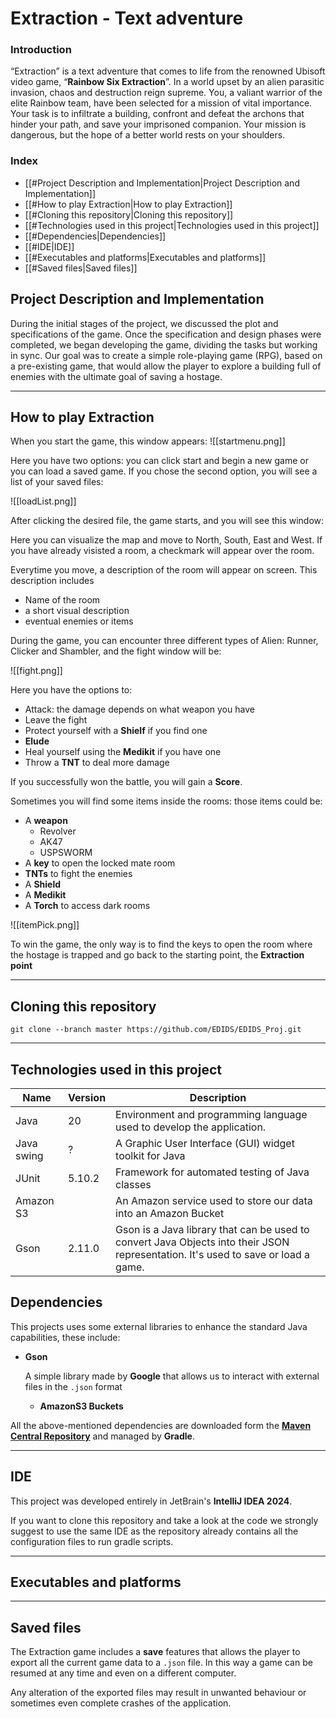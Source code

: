 # Extraction - Text adventure
### Introduction
“Extraction” is a text adventure that comes to life from the renowned Ubisoft video game, “**Rainbow Six Extraction**”. In a world upset by an alien parasitic invasion, chaos and destruction reign supreme. You, a valiant warrior of the elite Rainbow team, have been selected for a mission of vital importance. Your task is to infiltrate a building, confront and defeat the archons that hinder your path, and save your imprisoned companion. Your mission is dangerous, but the hope of a better world rests on your shoulders.

### Index
- [[#Project Description and Implementation|Project Description and Implementation]]
- [[#How to play Extraction|How to play Extraction]]
- [[#Cloning this repository|Cloning this repository]]
- [[#Technologies used in this project|Technologies used in this project]]
- [[#Dependencies|Dependencies]]
- [[#IDE|IDE]]
- [[#Executables and platforms|Executables and platforms]]
- [[#Saved files|Saved files]]


## Project Description and Implementation
During the initial stages of the project, we discussed the plot and specifications of the game. Once the specification and design phases were completed, we began developing the game, dividing the tasks but working in sync. Our goal was to create a simple role-playing game (RPG), based on a pre-existing game, that would allow the player to explore a building full of enemies with the ultimate goal of saving a hostage.

---

## How to play Extraction

When you start the game, this window appears:
![[startmenu.png]]

Here you have two options: you can click start and begin a new game or you can load a saved game. If you chose the second option, you will see a list of your saved files:

![[loadList.png]]

After clicking the desired file, the game starts, and you will see this window:


Here you can visualize the map and move to North, South, East and West. If you have already visisted a room, a checkmark will appear over the room.

Everytime you move, a description of the room will appear on screen. This description includes
- Name of the room
- a short visual description
- eventual enemies or items

During the game, you can encounter three different types of Alien: Runner, Clicker and Shambler, and the fight window will be:

![[fight.png]]

Here you have the options to:
- Attack: the damage depends on what weapon you have
- Leave the fight
- Protect yourself with a **Shielf** if you find one
- **Elude**
- Heal yourself using the **Medikit** if you have one
- Throw a **TNT** to deal more damage

If you successfully won the battle, you will gain a **Score**.

Sometimes you will find some items inside the rooms: those items could be:
- A **weapon**
	- Revolver
	- AK47
	- USPSWORM
- A **key** to open the locked mate room
- **TNTs** to fight the enemies
- A **Shield** 
- A **Medikit**
- A **Torch** to access dark rooms

![[itemPick.png]]

To win the game, the only way is to find the keys to open the room where the hostage is trapped and go back to the starting point, the **Extraction point**

---

## Cloning this repository


``` batch
git clone --branch master https://github.com/EDIDS/EDIDS_Proj.git
```

---

## Technologies used in this project

| Name       | Version | Description                                                                                                                       |
| ---------- | ------- | --------------------------------------------------------------------------------------------------------------------------------- |
| Java       | 20      | Environment and programming language used to develop the application.                                                             |
| Java swing | ?       | A Graphic User Interface (GUI) widget toolkit for Java                                                                            |
| JUnit      | 5.10.2  | Framework for automated testing of Java classes                                                                                   |
| Amazon S3  |         | An Amazon service used to store our data into an Amazon Bucket                                                                    |
| Gson       | 2.11.0  | Gson is a Java library that can be used to convert Java Objects into their JSON representation. It's used to save or load a game. |


## Dependencies

This projects uses some external libraries to enhance the standard Java capabilities, these include:

- **Gson**

  A simple library made by **Google** that allows us to interact with external files in the ```.json``` format <br>
  - **AmazonS3 Buckets**

All the above-mentioned dependencies are downloaded form the [**Maven Central Repository**](https://central.sonatype.com/?smo=true)
and managed by **Gradle**.

---

## IDE

This project was developed entirely in JetBrain's **IntelliJ IDEA 2024**.

If you want to clone this repository and take a look at the code we strongly suggest to use the same IDE as the
repository already contains all the configuration files to run gradle scripts.

---

## Executables and platforms


---

## Saved files

The Extraction game includes a **save** features that allows the player to export all the current game data to a ```.json``` file. In this way a game can be resumed at any time and even on a different computer.

Any alteration of the exported files may result in unwanted behaviour or sometimes even complete crashes of the application.
